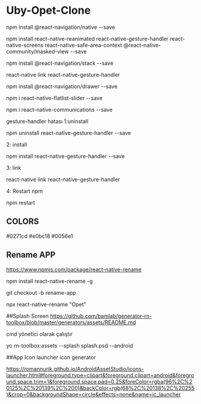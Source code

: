 # Uby-Opet-Clone

npm install @react-navigation/native --save

npm install react-native-reanimated react-native-gesture-handler react-native-screens react-native-safe-area-context @react-native-community/masked-view --save

npm install @react-navigation/stack --save

react-native link react-native-gesture-handler

npm install @react-navigation/drawer --save

npm i react-native-flatlist-slider --save

npm i react-native-communications --save


gesture-handler hatası
1:uninstall

npm uninstall react-native-gesture-handler --save

2: install

npm install react-native-gesture-handler --save

3: link

react-native link react-native-gesture-handler

4: Restart npm

npm restart 

## COLORS ##
#0271cd
#e0bc18
#0056e1

## Rename APP
https://www.npmjs.com/package/react-native-rename

npm install react-native-rename -g

git checkout -b rename-app

npx react-native-rename "Opet"

##Splash Screen
https://github.com/bamlab/generator-rn-toolbox/blob/master/generators/assets/README.md

cmd yönetici olarak çalıştır 

yo rn-toolbox:assets --splash splash.psd --android

##App Icon
launcher icon generator

https://romannurik.github.io/AndroidAssetStudio/icons-launcher.html#foreground.type=clipart&foreground.clipart=android&foreground.space.trim=1&foreground.space.pad=0.25&foreColor=rgba(96%2C%20125%2C%20139%2C%200)&backColor=rgb(68%2C%20138%2C%20255)&crop=0&backgroundShape=circle&effects=none&name=ic_launcher


